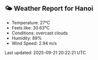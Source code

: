 <!-- WEATHER-START -->
## 🌤 Weather Report for Hanoi

- Temperature: 27°C
- Feels like: 30.63°C
- Conditions: overcast clouds
- Humidity: 89%
- Wind Speed: 2.94 m/s

Last updated: 2025-09-21 20:22:21 UTC
<!-- WEATHER-END -->
